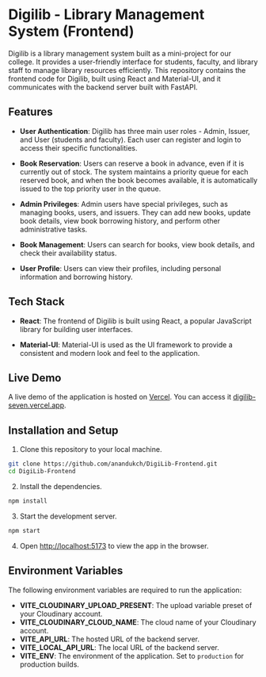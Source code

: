# Digilib - Library Management System (Frontend)

Digilib is a library management system built as a mini-project for our college. It provides a user-friendly interface for students, faculty, and library staff to manage library resources efficiently. This repository contains the frontend code for Digilib, built using React and Material-UI, and it communicates with the backend server built with FastAPI.

## Features

- **User Authentication**: Digilib has three main user roles - Admin, Issuer, and User (students and faculty). Each user can register and login to access their specific functionalities.

- **Book Reservation**: Users can reserve a book in advance, even if it is currently out of stock. The system maintains a priority queue for each reserved book, and when the book becomes available, it is automatically issued to the top priority user in the queue.

- **Admin Privileges**: Admin users have special privileges, such as managing books, users, and issuers. They can add new books, update book details, view book borrowing history, and perform other administrative tasks.

- **Book Management**: Users can search for books, view book details, and check their availability status.

- **User Profile**: Users can view their profiles, including personal information and borrowing history.

## Tech Stack

- **React**: The frontend of Digilib is built using React, a popular JavaScript library for building user interfaces.

- **Material-UI**: Material-UI is used as the UI framework to provide a consistent and modern look and feel to the application.


## Live Demo

A live demo of the application is hosted on [Vercel](https://www.vercel.com/). You can access it [digilib-seven.vercel.app](https://digilib-seven.vercel.app/).
## Installation and Setup

1. Clone this repository to your local machine.

```bash
git clone https://github.com/anandukch/DigiLib-Frontend.git
cd DigiLib-Frontend
```

2. Install the dependencies.

```bash
npm install
```

3. Start the development server.

```bash
npm start
```

4. Open [http://localhost:5173](http://localhost:5173) to view the app in the browser.

## Environment Variables

The following environment variables are required to run the application:

- **VITE_CLOUDINARY_UPLOAD_PRESENT**: The upload variable preset of your Cloudinary account.
- **VITE_CLOUDINARY_CLOUD_NAME**: The cloud name of your Cloudinary account.
- **VITE_API_URL**: The hosted URL of the backend server.
- **VITE_LOCAL_API_URL**: The local URL of the backend server.
- **VITE_ENV**: The environment of the application. Set to `production` for production builds.










